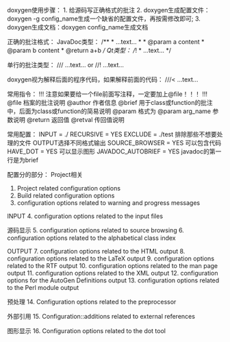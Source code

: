 doxygen使用步骤：
    1. 给源码写正确格式的批注
    2. doxygen生成配置文件：doxygen -g config_name生成一个缺省的配置文件，再按需修改即可;
    3. doxygen生成文档：doxygen config_name生成文档

正确的批注格式：
JavaDoc类型：
    /**
     * ...text...
     *
     * @param a content
     * @param b content
     * @return a+b
     */
Qt类型：
    /*!
     * ...text...
     */

单行的批注类型：
/// ...text...
or
//! ...text...

doxygen视为解释后面的程序代码，如果解释前面的代码：
///< ...text...

常用指令：
!!!
注意如果要给一个file前面写注释，一定要加上@file！！！
!!!
@file 档案的批注说明
@author 作者信息
@brief 用于class或function的批注中，后面为class或function的简易说明
@param 格式为
    @param arg_name 参数说明
@return 返回值
@retval 传回值说明

常用配置：
INPUT = ./
RECURSIVE = YES
EXCLUDE = ./test 排除那些不想要处理的文件
OUTPUT选择不同格式输出
SOURCE_BROWSER = YES 可以包含代码
HAVE_DOT = YES 可以显示图形
JAVADOC_AUTOBRIEF = YES javadoc的第一行是为brief

配置分的部分：
Project相关
1. Project related configuration options
2. Build related configuration options
3. configuration options related to warning and progress messages

INPUT
4. configuration options related to the input files

源码显示
5. configuration options related to source browsing
6. configuration options related to the alphabetical class index

OUTPUT
7. configuration options related to the HTML output
8. configuration options related to the LaTeX output
9. configuration options related to the RTF output
10. configuration options related to the man page output
11. configuration options related to the XML output
12. configuration options for the AutoGen Definitions output
13. configuration options related to the Perl module output

预处理
14. Configuration options related to the preprocessor

外部引用
15. Configuration::additions related to external references

图形显示
16. Configuration options related to the dot tool
